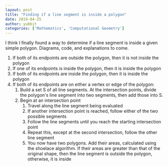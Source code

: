 ```yaml
---
layout: post
title: "Finding if a line segment is inside a polygon"
date: 2019-04-25
author: yubbit
categories: ['Mathematics', 'Computational Geometry']
---
```


I think I finally found a way to determine if a line segment is inside a given simple polygon. Diagrams, code, and explanations to come.

1. If both of its endpoints are outside the polygon, then it is not inside the polygon
2. If one of its endpoints is inside the polygon, then it is inside the polygon
3. If both of its endpoints are inside the polygon, then it is inside the polygon
4. If both of its endpoints are on either a vertex or edge of the polygon:
   1. Build a set S of all line segments. At the intersection points, divide the polygon's line segment into two segments, then add those into S.
   2. Begin at an intersection point
       1. Travel along the line segment being evaluated
       2. If another intersection point is reached, follow either of the two possible segments
       3. Follow the line segments until you reach the starting intersection point
       4. Repeat this, except at the second intersection, follow the other line segment
       5. You now have two polygons. Add their areas, calculated using the shoelace algorithm. If their areas are greater than that of the original shape, then the line segment is outside the polygon, otherwise, it is inside
